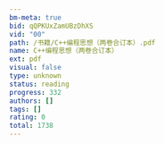 ```yaml
---
bm-meta: true
bid: qQPKUxZamUBzDhXS
vid: "00"
path: /书籍/C++编程思想（两卷合订本）.pdf
name: C++编程思想（两卷合订本）
ext: pdf
visual: false
type: unknown
status: reading
progress: 332
authors: []
tags: []
rating: 0
total: 1738
---
```

